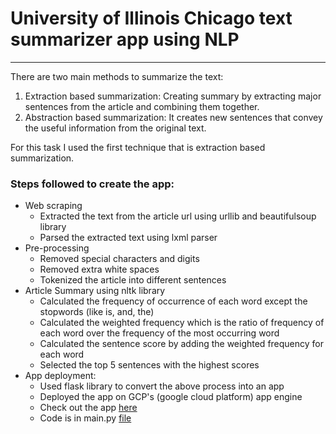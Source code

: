 # University of Illinois Chicago text summarizer app using NLP

------

There are two main methods to summarize the text:
1. Extraction based summarization:
   Creating summary by extracting major sentences from the article and combining them together.
2. Abstraction based summarization:
   It creates new sentences that convey the useful information from the original text.

For this task I used the first technique that is extraction based summarization.

### Steps followed to create the app:
- Web scraping
  - Extracted the text from the article url using urllib and beautifulsoup library
  - Parsed the extracted text using lxml parser
- Pre-processing
  - Removed special characters and digits
  - Removed extra white spaces
  - Tokenized the article into different sentences
- Article Summary using nltk library
  - Calculated the frequency of occurrence of each word except the stopwords (like is, and, the)
  - Calculated the weighted frequency which is the ratio of frequency of each word over the frequency of the most
       occurring word
  - Calculated the sentence score by adding the weighted frequency for each word
  - Selected the top 5 sentences with the highest scores
- App deployment:
  - Used flask library to convert the above process into an app
  - Deployed the app on GCP's (google cloud platform) app engine
  - Check out the app [here][]
  - Code is in main.py [file][]

<!-- external links -->
[file]:https://github.com/radhikesh/nlp_app/blob/master/main.py
[here]:https://text-summarizer-nlp-app.appspot.com/


